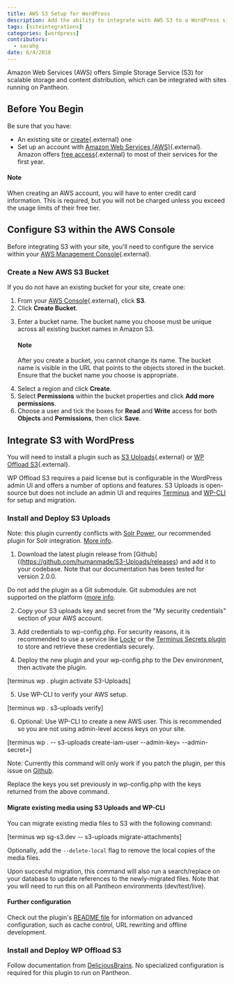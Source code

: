 ```yaml
---
title: AWS S3 Setup for WordPress
description: Add the ability to integrate with AWS S3 to a WordPress site on Pantheon
tags: [siteintegrations]
categories: [wordpress]
contributors:
  - sarahg
date: 6/4/2018
---
```


Amazon Web Services (AWS) offers Simple Storage Service (S3) for scalable storage and content distribution, which can be integrated with sites running on Pantheon.

## Before You Begin

Be sure that you have:

- An existing site or [create](https://dashboard.pantheon.io/sites/create){.external} one
- Set up an account with [Amazon Web Services (AWS)](https://aws.amazon.com/s3/){.external}. Amazon offers [free access](https://aws.amazon.com/free/){.external} to most of their services for the first year.

<div class="alert alert-info" role="alert">
<h4 class="info">Note</h4>
<p>When creating an AWS account, you will have to enter credit card information. This is required, but you will not be charged unless you exceed the usage limits of their free tier.</p></div>

## Configure S3 within the AWS Console
Before integrating S3 with your site, you'll need to configure the service within your [AWS Management Console](https://console.aws.amazon.com){.external}.

### Create a New AWS S3 Bucket
If you do not have an existing bucket for your site, create one:

1. From your [AWS Console](https://console.aws.amazon.com){.external}, click **S3**.
2. Click **Create Bucket**.
<ol start="3"><li>Enter a bucket name. The bucket name you choose must be unique across all existing bucket names in Amazon S3.

 <div class="alert alert-info" role="alert">
 <h4 class="info">Note</h4>
 <p>After you create a bucket, you cannot change its name. The bucket name is visible in the URL that points to the objects stored in the bucket. Ensure that the bucket name you choose is appropriate.</p>
 </div></li></ol>

4. Select a region and click **Create**.
5. Select **Permissions** within the bucket properties and click **Add more permissions**.
6. Choose a user and tick the boxes for **Read** and **Write** access for both **Objects** and **Permissions**, then click **Save**.

## Integrate S3 with WordPress 
You will need to install a plugin such as [S3 Uploads](https://github.com/humanmade/S3-Uploads){.external} or [WP Offload S3](https://deliciousbrains.com/wp-offload-s3/){.external}.

WP Offload S3 requires a paid license but is configurable in the WordPress admin UI and offers a number of options and features. S3 Uploads is open-source but does not include an admin UI and requires [Terminus](/docs/terminus) and [WP-CLI](/docs/wp-cli) for setup and migration.

### Install and Deploy S3 Uploads

Note: this plugin currently conflicts with [Solr Power](https://wordpress.org/plugins/solr-power/), our recommended plugin for Solr integration. [More info](https://github.com/humanmade/S3-Uploads/issues/80).

1. Download the latest plugin release from [Github]((https://github.com/humanmade/S3-Uploads/releases) and add it to your codebase. Note that our documentation has been tested for version 2.0.0.

Do not add the plugin as a Git submodule. Git submodules are not supported on the platform ([more info]((https://pantheon.io/docs/git-faq/#does-pantheon-support-git-submodules)).

2. Copy your S3 uploads key and secret from the "My security credentials" section of your AWS account.

3. Add credentials to wp-config.php. For security reasons, it is recommended to use a service like [Lockr](https://pantheon.io/docs/guides/lockr/) or the [Terminus Secrets plugin](https://github.com/pantheon-systems/terminus-secrets-plugin) to store and retrieve these credentials securely.

4. Deploy the new plugin and your wp-config.php to the Dev environment, then activate the plugin.

[terminus wp <site>.<env> plugin activate S3-Uploads]

5. Use WP-CLI to verify your AWS setup.

[terminus wp <site>.<env> s3-uploads verify]

6. Optional: Use WP-CLI to create a new AWS user. This is recommended so you are not using admin-level access keys on your site.

[terminus wp <site>.<env> -- s3-uploads create-iam-user --admin-key=<key> --admin-secret=<secret>]

Note: Currently this command will only work if you patch the plugin, per this issue on [Github](https://github.com/humanmade/S3-Uploads/issues/95#issuecomment-393989259).

Replace the keys you set previously in wp-config.php with the keys returned from the above command.

#### Migrate existing media using S3 Uploads and WP-CLI

You can migrate existing media files to S3 with the following command:

[terminus wp sg-s3.dev -- s3-uploads migrate-attachments]

Optionally, add the `--delete-local` flag to remove the local copies of the media files.

Upon succesful migration, this command will also run a search/replace on your database to update references to the newly-migrated files. Note that you will need to run this on all Pantheon environments (dev/test/live).

#### Further configuration
Check out the plugin's [README file](https://github.com/humanmade/S3-Uploads/blob/master/README.md) for information on advanced configuration, such as cache control, URL rewriting and offline development.

### Install and Deploy WP Offload S3 
Follow documentation from [DeliciousBrains](https://deliciousbrains.com/wp-offload-s3/doc/quick-start-guide). No specialized configuration is required for this plugin to run on Pantheon.

